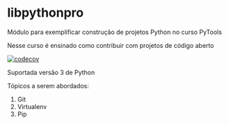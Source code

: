 # libpythonpro

Módulo para exemplificar construção de projetos Python no curso PyTools

Nesse curso é ensinado como contribuir com projetos de código aberto

[![codecov](https://codecov.io/gh/FelipeAntonioOnline/libpythonpro/branch/main/graph/badge.svg?token=4X4Y6RZVGU)](https://codecov.io/gh/FelipeAntonioOnline/libpythonpro)

Suportada versão 3 de Python

Tópicos a serem abordados:

1.  Git
2.  Virtualenv
3.  Pip
